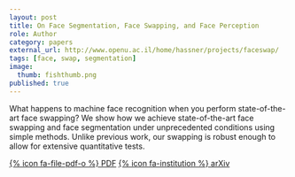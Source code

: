 ```yaml
---
layout: post
title: On Face Segmentation, Face Swapping, and Face Perception
role: Author
category: papers
external_url: http://www.openu.ac.il/home/hassner/projects/faceswap/
tags: [face, swap, segmentation]
image:
  thumb: fishthumb.png
published: true
---
```


What happens to machine face recognition when you perform state-of-the-art face swapping?
We show how we achieve state-of-the-art face swapping and face segmentation under unprecedented conditions using simple methods.
Unlike previous work, our swapping is robust enough to allow for extensive quantitative tests.

[{% icon fa-file-pdf-o %} PDF](https://arxiv.org/pdf/1704.06729.pdf)  [{% icon fa-institution %} arXiv](https://arxiv.org/abs/1704.06729)